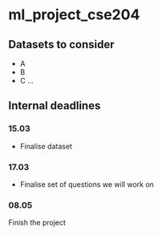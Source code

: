 # ml_project_cse204

## Datasets to consider

- A
- B
- C
...

## Internal deadlines

### 15.03
- Finalise dataset

### 17.03
- Finalise set of questions we will work on

### 08.05
Finish the project
